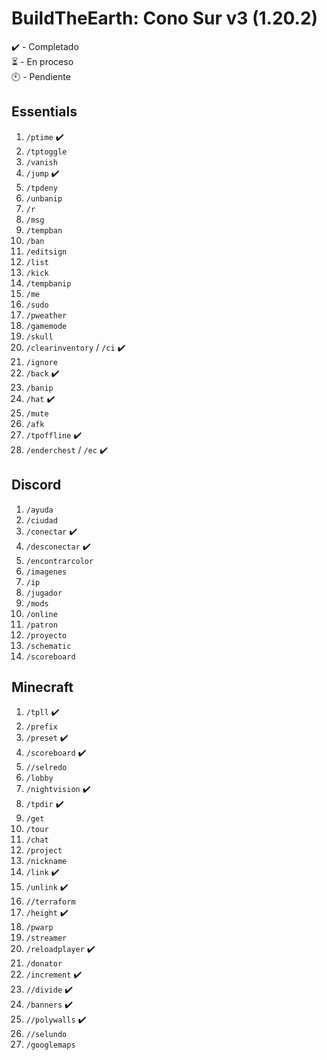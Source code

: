 # BuildTheEarth: Cono Sur v3 (1.20.2)

✔️ - Completado  
⏳ - En proceso  
🕙 - Pendiente

## Essentials
1. `/ptime` ✔️
2. `/tptoggle`
3. `/vanish`
4. `/jump` ✔️
5. `/tpdeny`
6. `/unbanip`
7. `/r`
8. `/msg`
9. `/tempban`
10. `/ban`
11. `/editsign`
12. `/list`
13. `/kick`
14. `/tempbanip`
15. `/me`
16. `/sudo`
17. `/pweather`
18. `/gamemode`
19. `/skull`
20. `/clearinventory` / `/ci` ✔️
21. `/ignore`
22. `/back` ✔️
23. `/banip`
24. `/hat` ✔️
25. `/mute`
26. `/afk`
27. `/tpoffline` ✔️
28. `/enderchest` / `/ec` ✔️

## Discord
1. `/ayuda`
2. `/ciudad`
3. `/conectar` ✔️
4. `/desconectar` ✔️
5. `/encontrarcolor`
6. `/imagenes`
7. `/ip`
8. `/jugador`
9. `/mods`
10. `/online`
11. `/patron`
12. `/proyecto`
13. `/schematic`
14. `/scoreboard`

## Minecraft
1. `/tpll` ✔️
2. `/prefix` 
3. `/preset` ✔️
4. `/scoreboard` ✔️
5. `//selredo`
6. `/lobby`
7. `/nightvision` ✔️
8. `/tpdir` ✔️
9. `/get`
10. `/tour`
11. `/chat`
12. `/project`
13. `/nickname`
14. `/link` ✔️
15. `/unlink` ✔️
16. `//terraform`
17. `/height` ✔️
18. `/pwarp`
19. `/streamer`
20. `/reloadplayer` ✔️
21. `/donator`
22. `/increment` ✔️
23. `//divide` ✔️
24. `/banners` ✔️
25. `//polywalls` ✔️
26. `//selundo`
27. `/googlemaps`